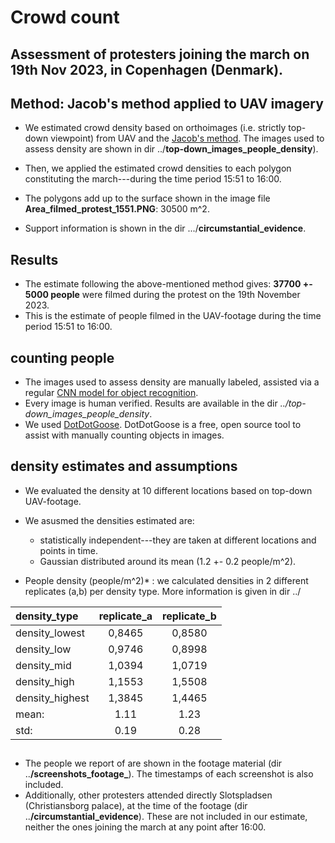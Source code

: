 # Crowd count
## Assessment of protesters joining the march on 19th Nov 2023, in Copenhagen (Denmark).

## Method: Jacob's method applied to UAV imagery

* We estimated crowd density based on orthoimages (i.e. strictly top-down viewpoint) from UAV and the [Jacob's method](https://www.sciencedirect.com/science/article/pii/S1877705815010358). The images used to assess density are shown in dir ../**top-down_images_people_density**).
* Then, we applied the estimated crowd densities to each polygon constituting the march---during the time period 15:51 to 16:00.
* The polygons add up to the surface shown in the image file **Area_filmed_protest_1551.PNG**: 30500 m^2.

* Support information is shown in the dir .../**circumstantial_evidence**.


## Results

* The estimate following the above-mentioned method gives: **37700 +- 5000 people** were filmed during the protest on the 19th November 2023.
* This is the estimate of people filmed in the UAV-footage during the time period 15:51 to 16:00.

## counting people

* The images used to assess density are manually labeled, assisted via a regular [CNN model for object recognition](https://www.kaggle.com/code/grayphantom/counting-people-yolov3-gluoncv).
* Every image is human verified. Results are available in the dir *../top-down_images_people_density*.
* We used  [DotDotGoose](https://biodiversityinformatics.amnh.org/open_source/dotdotgoose/). DotDotGoose is a free, open source tool to assist with manually counting objects in images.

## density estimates and assumptions

* We evaluated the density at 10 different locations based on top-down UAV-footage.

* We asusmed the densities estimated are:
  * statistically independent---they are taken at different locations and points in time.
  * Gaussian distributed around its mean (1.2 +- 0.2 people/m^2).

* People density (people/m^2)* : we calculated densities in 2 different replicates (a,b) per density type. More information is given in dir ../		

| density_type | replicate_a |replicate_b |
| :---------------- | :------: |  :------: |
| density_lowest | 0,8465 |	0,8580	|
| density_low |  0,9746	| 0,8998 |
| density_mid |  1,0394	| 1,0719 |
| density_high  | 1,1553	| 1,5508 |	
| density_highest | 1,3845 |	1,4465	|
| mean:  | 1.11 | 1.23 | 
| std: | 0.19 | 0.28  |


## 

* The people we report of are shown in the footage material (dir ..**/screenshots_footage_**). The timestamps of each screenshot is also included.
* Additionally, other protesters attended directly Slotspladsen (Christiansborg palace), at the time of the footage (dir ..**/circumstantial_evidence**). These are not included in our estimate, neither the ones joining the march at any point after 16:00. 

